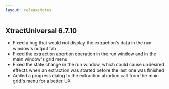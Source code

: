 ```yaml
---
layout: releaseNotes
---
```


## XtractUniversal 6.7.10

- Fixed a bug that would not display the extraction's data in the run window's output tab
- Fixed the extraction abortion operation in the run window and in the main window's grid menu
- Fixed the state change in the run window, which could cause undesired effects when an extraction was started before the last one was finished
- Added a progress dialog to the extraction abortion call from the main grid's menu for a better UX